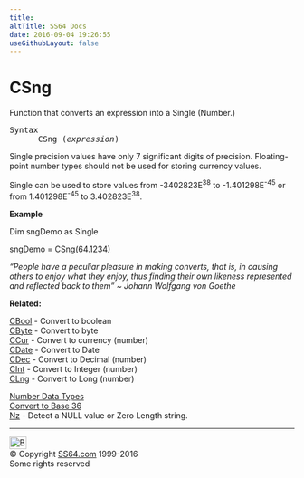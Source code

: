 ```yaml
---
title:
altTitle: SS64 Docs
date: 2016-09-04 19:26:55
useGithubLayout: false
---
```

<!-- #BeginLibraryItem "/Library/head_access.lbi" --><!-- #EndLibraryItem --><h1>CSng</h1>
<p> Function that converts an expression into  a Single (Number.) </p>
<pre>Syntax
      CSng (<i>expression</i>)</pre>
<p>Single precision values have only 7 significant digits of precision. Floating-point number types should not be used for storing currency values.</p>
<p>Single can be used to store values from -3402823E<sup>38</sup> to -1.401298E<sup>-45</sup> or from 1.401298E<sup>-45</sup> to 3.402823E<sup>38</sup>.</p>
<p><b>Example</b></p>
<p class="code">Dim sngDemo as Single </p>
<p class="code">sngDemo = CSng(64.1234)</p>
<p class="quote"><i>“People have a peculiar pleasure in making converts, that is, in causing others to enjoy what they enjoy, thus finding their own likeness represented and reflected back to them” ~ Johann Wolfgang von Goethe </i></p>
<p><b>Related:</b></p>
<p><a href="cbool.html">CBool</a> - Convert to boolean <a href="cbyte.html"><br>
CByte</a> - Convert to byte <a href="ccur.html"><br>
CCur</a> - Convert to currency (number) <a href="cdate.html"><br>
CDate</a> - Convert to Date <a href="cdbl.html"><br>
</a><a href="cdec.html">
CDec</a> - Convert to Decimal (number) <a href="chr.html"><br>
</a><a href="cint.html">CInt</a> - Convert to Integer (number) <a href="clng.html"><br>
CLng</a> - Convert to Long (number)
<br>

<a href="syntax-datatypes.html">Number Data Types</a><br>
<a href="../convert.html">Convert to Base 36</a><br>
<a href="nz.html">Nz</a> - Detect a NULL value or Zero Length string.</p><!-- #BeginLibraryItem "/Library/foot_access.lbi" --><p>
<!-- access -->

<hr>
<div id="bl" class="footer"><a href="csng.html#"><img src="../images/top.png" width="30" height="22" alt="Back to the Top"></a></div>
<div id="br" class="footer, tagline">© Copyright <a href="http://ss64.com/">SS64.com</a> 1999-2016<br>
Some rights reserved</div><!-- #EndLibraryItem -->

